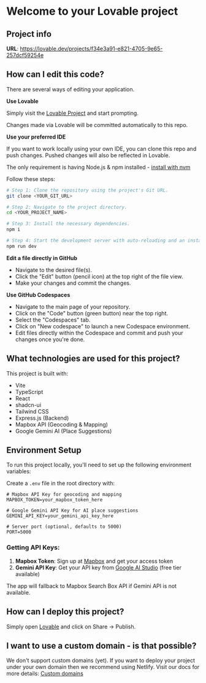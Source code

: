 # Welcome to your Lovable project

## Project info

**URL**: https://lovable.dev/projects/f34e3a91-e821-4705-9e65-257dcf59254e

## How can I edit this code?

There are several ways of editing your application.

**Use Lovable**

Simply visit the [Lovable Project](https://lovable.dev/projects/f34e3a91-e821-4705-9e65-257dcf59254e) and start prompting.

Changes made via Lovable will be committed automatically to this repo.

**Use your preferred IDE**

If you want to work locally using your own IDE, you can clone this repo and push changes. Pushed changes will also be reflected in Lovable.

The only requirement is having Node.js & npm installed - [install with nvm](https://github.com/nvm-sh/nvm#installing-and-updating)

Follow these steps:

```sh
# Step 1: Clone the repository using the project's Git URL.
git clone <YOUR_GIT_URL>

# Step 2: Navigate to the project directory.
cd <YOUR_PROJECT_NAME>

# Step 3: Install the necessary dependencies.
npm i

# Step 4: Start the development server with auto-reloading and an instant preview.
npm run dev
```

**Edit a file directly in GitHub**

- Navigate to the desired file(s).
- Click the "Edit" button (pencil icon) at the top right of the file view.
- Make your changes and commit the changes.

**Use GitHub Codespaces**

- Navigate to the main page of your repository.
- Click on the "Code" button (green button) near the top right.
- Select the "Codespaces" tab.
- Click on "New codespace" to launch a new Codespace environment.
- Edit files directly within the Codespace and commit and push your changes once you're done.

## What technologies are used for this project?

This project is built with:

- Vite
- TypeScript
- React
- shadcn-ui
- Tailwind CSS
- Express.js (Backend)
- Mapbox API (Geocoding & Mapping)
- Google Gemini AI (Place Suggestions)

## Environment Setup

To run this project locally, you'll need to set up the following environment variables:

Create a `.env` file in the root directory with:

```env
# Mapbox API Key for geocoding and mapping
MAPBOX_TOKEN=your_mapbox_token_here

# Google Gemini API Key for AI place suggestions
GEMINI_API_KEY=your_gemini_api_key_here

# Server port (optional, defaults to 5000)
PORT=5000
```

### Getting API Keys:

1. **Mapbox Token**: Sign up at [Mapbox](https://www.mapbox.com/) and get your access token
2. **Gemini API Key**: Get your API key from [Google AI Studio](https://aistudio.google.com/) (free tier available)

The app will fallback to Mapbox Search Box API if Gemini API is not available.

## How can I deploy this project?

Simply open [Lovable](https://lovable.dev/projects/f34e3a91-e821-4705-9e65-257dcf59254e) and click on Share -> Publish.

## I want to use a custom domain - is that possible?

We don't support custom domains (yet). If you want to deploy your project under your own domain then we recommend using Netlify. Visit our docs for more details: [Custom domains](https://docs.lovable.dev/tips-tricks/custom-domain/)
